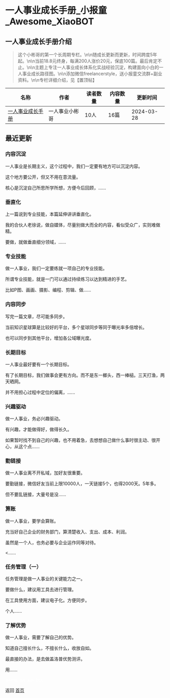 # 一人事业成长手册_小报童_Awesome_XiaoBOT

## 一人事业成长手册介绍
> 这个小彬哥的第一个长周期专栏。\n\n随成长更新而更新，时间跨度5年起。\n\n当前18.8元终身，每满200人涨价20元，保底100篇。最后肯定不止。\n\n主题上专注一人事业成长体系化实战经验沉淀，构建面向小白的一人事业成长路径图。\n\n添加微信freelancerstyle，送小报童交流群+副业资料。\n\n专栏详细介绍，见【置顶帖】  
  


|名称|作者|读者数量|内容数量|更新时间|
|---|---|---|---|---|
|[一人事业成长手册](https://xiaobot.net/p/onebusiness?refer=0b133df9-27dc-423b-8101-639049001c13)|一人事业小彬哥|10人|16篇|2024-03-28|

## 最近更新
### 内容沉淀

一人事业是长期主义，这个过程中，我们一定要有地方可以沉淀内容。

这个地方要公开，但又不用在意流量。

核心是沉淀自己所思所学所想，方便今后回顾，......

### 垂直化

上一篇说到专业技能，本篇延伸讲讲垂直化。

我的合伙人老徐说，做自媒体，尽量别做大而全的内容，看似受众广，实则难做精。

要做，就做垂直细分领域，......

### 专业技能

做一人事业，我们一定要练就一项自己的专业技能。

所谓专业技能，就是一门可以通过持续练习以达到精进的手艺。

比如P图、画画、摄影、编程、剪辑、做......

### 内容同步

写完一篇文章，尽可能多同步。

当前知识星球算是比较好的平台，多个星球同步等同于曝光率多倍增长。

也可以同步到其他平台，增加各公域曝光度。

### 长期目标

一人事业最好要有一个长期目标。

有了长期目标，我们做事会更有方向。而不是东一榔头，西一棒槌。三天打渔，两天晒网。

并不用担心过程中定位的偏离，......

### 兴趣驱动

做一人事业，务必兴趣驱动。

有兴趣，才能做得好，做得长久。

如果暂时找不到自己的兴趣，也不用着急，去想想自己做什么事时很主动、很开心，从这个点......

### 勤链接

做一人事业离不开私域，加好友很重要。

要勤链接，微信好友当前上限10000人，一天链接5个，也得2000天。5年多。

但不要乱链接，大量号是没......

### 算账

做一人事业，要学会算账。

充当好自己企业的财务部门，算清楚收入、支出、成本、利润。

虽然是一个人，也务必要与企业运作同等对待。

<......

### 任务管理（一）

任务管理是做一人事业的关键能力之一。

要做什么，建议用工具去进行管理。

在工具使用方面，建议电子化。方便同步。

个人......

### 了解优势

做一人事业，需要了解自己的优势。

知道自己擅长什么，不擅长什么，收放自如。

最直接的办法，是去做盖洛普优势测评。

用......


<a href="https://github.com/Reno9527/awesome-xiaobot" style="color: white; text-decoration: none;">awesome-xiaobot</a>

返回 [首页](../README.md)
